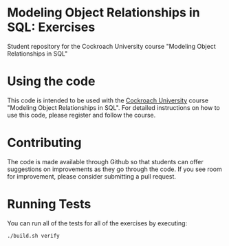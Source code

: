 # Modeling Object Relationships in SQL: Exercises
Student repository for the Cockroach University course "Modeling Object Relationships in SQL"

# Using the code

This code is intended to be used with the [Cockroach University](university.cockroachlabs.com) course "Modeling Object Relationships in SQL". For detailed instructions on how to use this code, please register and follow the course.

# Contributing

The code is made available through Github so that students can offer suggestions on improvements as they go through the code. If you see room for improvement, please consider submitting a pull request.

# Running Tests

You can run all of the tests for all of the exercises by executing:

```
./build.sh verify
```